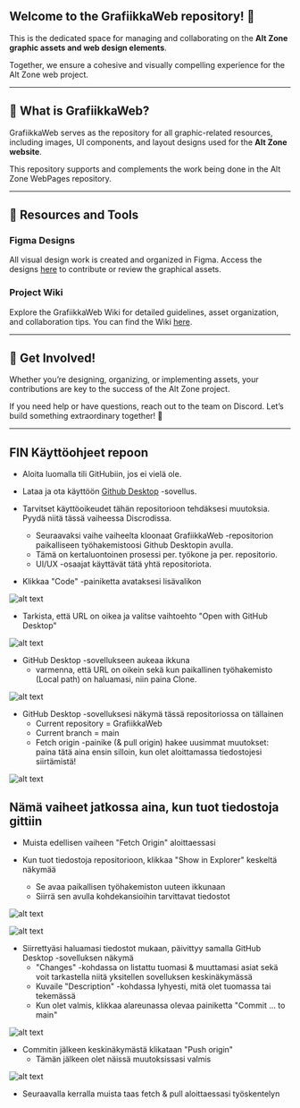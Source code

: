 ## Welcome to the **GrafiikkaWeb** repository! 🎨  

This is the dedicated space for managing and collaborating on the **Alt Zone graphic assets and web design elements**. 

Together, we ensure a cohesive and visually compelling experience for the Alt Zone web project.  

---

## 🌟 What is GrafiikkaWeb?  
GrafiikkaWeb serves as the repository for all graphic-related resources, including images, UI components, and layout designs used for the **Alt Zone website**. 

This repository supports and complements the work being done in the Alt Zone WebPages repository.  

---

## 📁 Resources and Tools  

### **Figma Designs**  
All visual design work is created and organized in Figma. Access the designs [here](https://www.figma.com/design/qaRrNbozqOeESL9lQ2UDrM/Altzone?node-id=0-1&t=3qbWOs48Urrpnk1Y-1) to contribute or review the graphical assets.  

### **Project Wiki**  
Explore the GrafiikkaWeb Wiki for detailed guidelines, asset organization, and collaboration tips. You can find the Wiki [here](https://github.com/Alt-Org/GrafiikkaWeb/wiki).  

---

## 🤝 Get Involved!  
Whether you’re designing, organizing, or implementing assets, your contributions are key to the success of the Alt Zone project.  

If you need help or have questions, reach out to the team on Discord. Let’s build something extraordinary together! 🚀  

---

## FIN Käyttöohjeet repoon

- Aloita luomalla tili GitHubiin, jos ei vielä ole.
- Lataa ja ota käyttöön [Github Desktop](https://github.com/apps/desktop) -sovellus. 
- Tarvitset käyttöoikeudet tähän repositorioon tehdäksesi muutoksia. Pyydä niitä tässä vaiheessa Discrodissa.
  - Seuraavaksi vaihe vaiheelta kloonaat GrafiikkaWeb -repositorion paikalliseen työhakemistoosi Github Desktopin avulla. 
  - Tämä on kertaluontoinen prosessi per. työkone ja per. repositorio.
  - UI/UX -osaajat käyttävät tätä yhtä repositoriota.

- Klikkaa "Code" -painiketta avataksesi lisävalikon

![alt text](image-5.png)

- Tarkista, että URL on oikea ja valitse vaihtoehto "Open with GitHub Desktop"

![alt text](image-2.png)

- GitHub Desktop -sovellukseen aukeaa ikkuna
  - varmenna, että URL on oikein sekä kun paikallinen työhakemisto (Local path) on haluamasi, niin paina Clone.

![alt text](image-4.png)

- GitHub Desktop -sovelluksesi näkymä tässä repositoriossa on tällainen
  - Current repository = GrafiikkaWeb
  - Current branch = main
  - Fetch origin -painike (& pull origin) hakee uusimmat muutokset: paina tätä aina ensin silloin, kun olet aloittamassa tiedostojesi siirtämistä!

![alt text](image-7.png)

## Nämä vaiheet jatkossa aina, kun tuot tiedostoja gittiin

- Muista edellisen vaiheen "Fetch Origin" aloittaessasi

- Kun tuot tiedostoja repositorioon, klikkaa "Show in Explorer" keskeltä näkymää
  - Se avaa paikallisen työhakemiston uuteen ikkunaan
  - Siirrä sen avulla kohdekansioihin tarvittavat tiedostot

![alt text](image-8.png)

![alt text](image-9.png)

- Siirrettyäsi haluamasi tiedostot mukaan, päivittyy samalla GitHub Desktop -sovelluksen näkymä
  - "Changes" -kohdassa on listattu tuomasi & muuttamasi asiat sekä voit tarkastella niitä yksitellen sovelluksen keskinäkymässä
  - Kuvaile "Description" -kohdassa lyhyesti, mitä olet tuomassa tai tekemässä
  - Kun olet valmis, klikkaa alareunassa olevaa painiketta "Commit ... to main"

![alt text](image-10.png)

- Commitin jälkeen keskinäkymästä klikataan "Push origin"
  - Tämän jälkeen olet näissä muutoksissasi valmis

![alt text](image-1.png)


- Seuraavalla kerralla muista taas fetch & pull aloittaessasi työskentelyn


